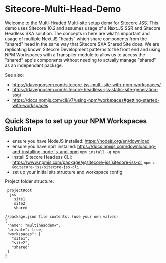 # Sitecore-Multi-Head-Demo

Welcome to the Multi-Headed Multi-site setup demo for Sitecore JSS. This demo uses Sitecore 10.2 and assumes usage of a Next.JS SSR and Sitecore Headless SXA solution.
The concepts in here are what's important and usage of multiple Next.JS "heads" which share components from the "shared" head in the same way that Sitecore SXA Shared Site does. 
We are replicating known Sitecore Development patterns to the front end and using NPM Workspaces with a Transpiler module to allow us to access the "shared" app's components without needing to actually manage "shared" as an independant package.

See also: 
- https://davegoosem.com/sitecore-jss-multi-site-with-npm-workspaces/
- https://davegoosem.com/sitecore-headless-jss-static-site-generation-ssg/
- https://docs.npmjs.com/cli/v7/using-npm/workspaces#getting-started-with-workspaces 


## Quick Steps to set up your NPM Workspaces Solution
- ensure you have NodeJS installed: https://nodejs.org/en/download 
- ensure you have npm installed:  https://docs.npmjs.com/downloading-and-installing-node-js-and-npm `npm install -g npm` 
- install Sitecore Headless CLI: https://www.npmjs.com/package/@sitecore-jss/sitecore-jss-cli `npm i @sitecore-jss/sitecore-jss-cli`
- set up your initial site structure and workspace config

Project folder structure:

 ```
  projectRoot
   jss
     site1
     site2
     shared

//package.json file contents: (use your own values)
{
  "name": "multiheaddemo",
  "private": true,
  "workspaces": [
    "site1",
    "site2",
    "shared"
  ]
}
```

